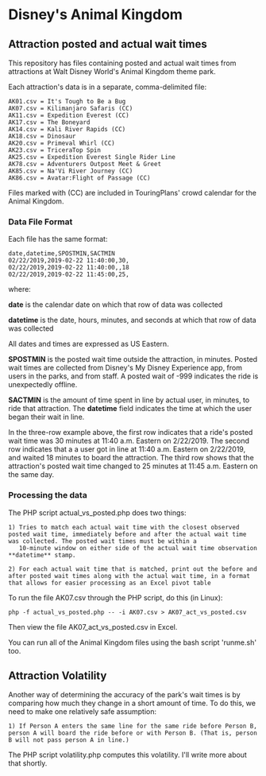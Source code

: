 # Disney's Animal Kingdom
## Attraction posted and actual wait times


This repository has files containing posted and actual wait times from attractions at Walt Disney World's Animal Kingdom theme park.

Each attraction's data is in a separate, comma-delimited file:
	
	AK01.csv = It's Tough to Be a Bug
	AK07.csv = Kilimanjaro Safaris (CC)
	AK11.csv = Expedition Everest (CC)
	AK17.csv = The Boneyard
	AK14.csv = Kali River Rapids (CC)
	AK18.csv = Dinosaur
	AK20.csv = Primeval Whirl (CC)
	AK23.csv = TriceraTop Spin
	AK25.csv = Expedition Everest Single Rider Line
	AK78.csv = Adventurers Outpost Meet & Greet
	AK85.csv = Na'Vi River Journey (CC)
	AK86.csv = Avatar:Flight of Passage (CC)

Files marked with (CC) are included in TouringPlans' crowd calendar for the Animal Kingdom. 

### Data File Format

Each file has the same format:
	
	date,datetime,SPOSTMIN,SACTMIN
	02/22/2019,2019-02-22 11:40:00,30,
	02/22/2019,2019-02-22 11:40:00,,18
	02/22/2019,2019-02-22 11:45:00,25,

where:
	
__date__ is the calendar date on which that row of data was collected
	
**datetime** is the date, hours, minutes, and seconds at which that row of data was collected
	
All dates and times are expressed as US Eastern.
	
**SPOSTMIN** is the posted wait time outside the attraction, in minutes. Posted wait times are collected from Disney's My Disney Experience app, from users in the parks, and from staff.
A posted wait of -999 indicates the ride is unexpectedly offline.
	
**SACTMIN** is the amount of time spent in line by actual user, in minutes, to ride that attraction. The **datetime** field indicates the time at which the user began their wait in line.
	
In the three-row example above, the first row indicates that a ride's posted wait time was 30 minutes at 11:40 a.m. Eastern on 2/22/2019. The second row indicates that a a user got in line at
11:40 a.m. Eastern on 2/22/2019, and waited 18 minutes to board the attraction. The third row shows that the attraction's posted wait time changed to 25 minutes at 11:45 a.m. Eastern on the same day.  
	
### Processing the data

The PHP script actual_vs_posted.php does two things:
		
	1) Tries to match each actual wait time with the closest observed posted wait time, immediately before and after the actual wait time was collected. The posted wait times must be within a
	   10-minute window on either side of the actual wait time observation **datetime** stamp.  
		
	2) For each actual wait time that is matched, print out the before and after posted wait times along with the actual wait time, in a format that allows for easier processing as an Excel pivot table
		
To run the file AK07.csv through the PHP script, do this (in Linux):
		
	php -f actual_vs_posted.php -- -i AK07.csv > AK07_act_vs_posted.csv
		
Then view the file AK07_act_vs_posted.csv in Excel.
	
You can run all of the Animal Kingdom files using the bash script 'runme.sh' too.
	
## Attraction Volatility

Another way of determining the accuracy of the park's wait times is by comparing how much they change in a short amount of time. To do this, we need to make one relatively safe assumption:
	
	1) If Person A enters the same line for the same ride before Person B, person A will board the ride before or with Person B. (That is, person B will not pass person A in line.)

The PHP script volatility.php computes this volatility. I'll write more about that shortly.